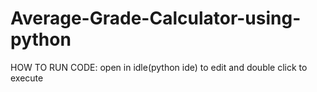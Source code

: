 # Average-Grade-Calculator-using-python
HOW TO RUN CODE:
open in idle(python ide) to edit
and double click to execute
